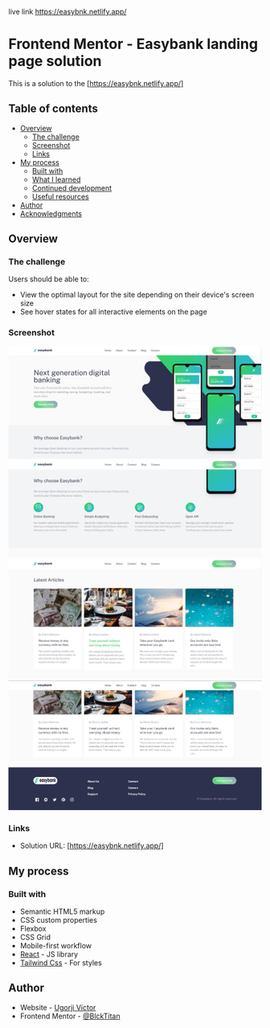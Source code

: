 live link https://easybnk.netlify.app/


# Frontend Mentor - Easybank landing page solution

This is a solution to the [https://easybnk.netlify.app/]

## Table of contents

- [Overview](#overview)
  - [The challenge](#the-challenge)
  - [Screenshot](#screenshot)
  - [Links](#links)
- [My process](#my-process)
  - [Built with](#built-with)
  - [What I learned](#what-i-learned)
  - [Continued development](#continued-development)
  - [Useful resources](#useful-resources)
- [Author](#author)
- [Acknowledgments](#acknowledgments)


## Overview

### The challenge

Users should be able to:

- View the optimal layout for the site depending on their device's screen size
- See hover states for all interactive elements on the page

### Screenshot

![Hero and nav](./src/images/screenshot/EasybankNavAndHero.jpg)
![Why](./src/images/screenshot/whyEasybank.jpg)
![Latest Article](./src/images/screenshot/latestArticle.jpg)
![Footer](./src/images/screenshot/footer.jpg)

### Links

- Solution URL: [https://easybnk.netlify.app/]

## My process

### Built with

- Semantic HTML5 markup
- CSS custom properties
- Flexbox
- CSS Grid
- Mobile-first workflow
- [React](https://reactjs.org/) - JS library
- [Tailwind Css](https://tailwindcss.com/) - For styles

## Author

- Website - [Ugorji Victor](https://blcktitan.github.io/Eze-Portfolio/)
- Frontend Mentor - [@BlckTitan](https://www.frontendmentor.io/profile/BlckTitan)

